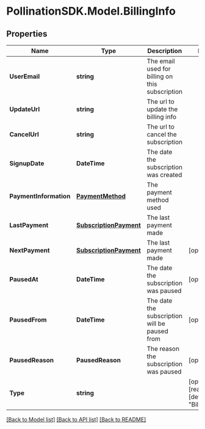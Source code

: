 
# PollinationSDK.Model.BillingInfo

## Properties

Name | Type | Description | Notes
------------ | ------------- | ------------- | -------------
**UserEmail** | **string** | The email used for billing on this subscription | 
**UpdateUrl** | **string** | The url to update the billing info | 
**CancelUrl** | **string** | The url to cancel the subscription | 
**SignupDate** | **DateTime** | The date the subscription was created | 
**PaymentInformation** | [**PaymentMethod**](PaymentMethod.md) | The payment method used | 
**LastPayment** | [**SubscriptionPayment**](SubscriptionPayment.md) | The last payment made | 
**NextPayment** | [**SubscriptionPayment**](SubscriptionPayment.md) | The last payment made | [optional] 
**PausedAt** | **DateTime** | The date the subscription was paused | [optional] 
**PausedFrom** | **DateTime** | The date the subscription will be paused from | [optional] 
**PausedReason** | **PausedReason** | The reason the subscription was paused | [optional] 
**Type** | **string** |  | [optional] [readonly] [default to "BillingInfo"]

[[Back to Model list]](../README.md#documentation-for-models)
[[Back to API list]](../README.md#documentation-for-api-endpoints)
[[Back to README]](../README.md)

